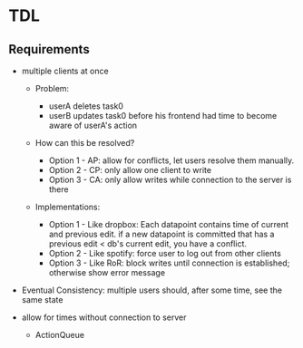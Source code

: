 # TDL

## Requirements

- multiple clients at once
  
  - Problem: 
    - userA deletes task0
    - userB updates task0 before his frontend had time to become aware of userA's action
 
  - How can this be resolved?
    - Option 1 - AP: allow for conflicts, let users resolve them manually. 
    - Option 2 - CP: only allow one client to write
    - Option 3 - CA: only allow writes while connection to the server is there
 
  - Implementations:
    - Option 1 - Like dropbox: Each datapoint contains time of current and previous edit. if a new datapoint is committed that has a previous edit < db's current edit, you have a conflict.
    - Option 2 - Like spotify: force user to log out from other clients
    - Option 3 - Like RoR: block writes until connection is established; otherwise show error message

- Eventual Consistency: multiple users should, after some time, see the same state

- allow for times without connection to server
  - ActionQueue

